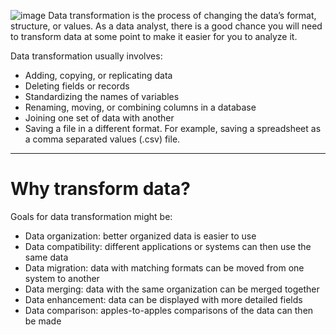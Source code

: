 ![image](https://github.com/user-attachments/assets/aa402ce1-2159-4ddf-ae04-c3b1f25230bd)
Data transformation is the process of changing the data’s format, structure, or values. As a data analyst, there is a good chance you will need to transform data at some point to make it easier for you to analyze it. 

Data transformation usually involves:
- Adding, copying, or replicating data
- Deleting fields or records
- Standardizing the names of variables
- Renaming, moving, or combining columns in a database
- Joining one set of data with another
- Saving a file in a different format. For example, saving a spreadsheet as a comma separated values (.csv) file.

---

# Why transform data?

Goals for data transformation might be: 
- Data organization: better organized data is easier to use
- Data compatibility: different applications or systems can then use the same data
- Data migration: data with matching formats can be moved from one system to another
- Data merging: data with the same organization can be merged together
- Data enhancement: data can be displayed with more detailed fields
- Data comparison: apples-to-apples comparisons of the data can then be made
